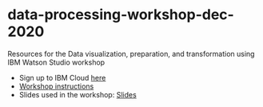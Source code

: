 # data-processing-workshop-dec-2020
Resources for the Data visualization, preparation, and transformation using IBM Watson Studio workshop 

- Sign up to IBM Cloud [here]()
- [Workshop instructions](https://developer.ibm.com/tutorials/watson-studio-data-visualization-preparation-transformation/)
- Slides used in the workshop: [Slides]()

